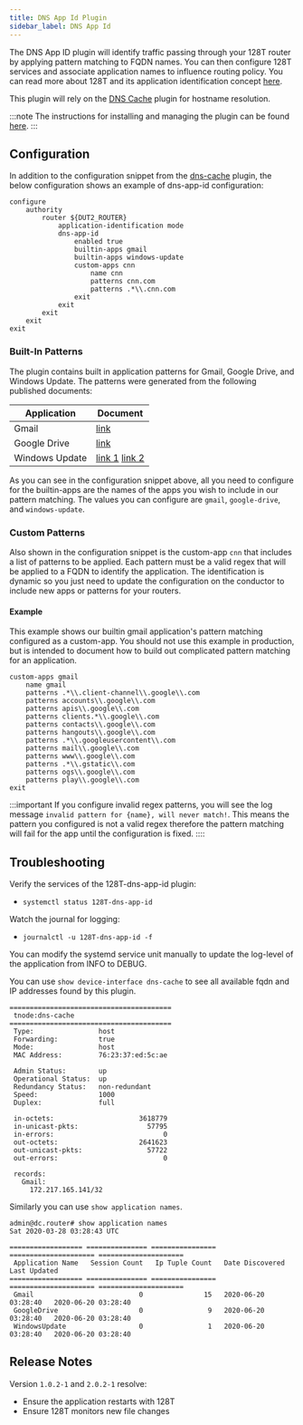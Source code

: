```yaml
---
title: DNS App Id Plugin
sidebar_label: DNS App Id
---
```


The DNS App ID plugin will identify traffic passing through your 128T router by applying pattern matching to FQDN names. You can then configure 128T services and associate application names to influence routing policy. You can read more about 128T and its application identification concept [here](concepts_appid.md).

This plugin will rely on the [DNS Cache](plugin_dns_cache.md) plugin for hostname resolution.

:::note
The instructions for installing and managing the plugin can be found [here](plugin_intro#installation-and-management).
:::

## Configuration

In addition to the configuration snippet from the [dns-cache](plugin_dns_cache.md) plugin, the below configuration shows an example of dns-app-id configuration:
```
configure
    authority
        router ${DUT2_ROUTER}
            application-identification mode
            dns-app-id
                enabled true
                builtin-apps gmail
                builtin-apps windows-update
                custom-apps cnn
                    name cnn
                    patterns cnn.com
                    patterns .*\\.cnn.com
                exit
            exit
        exit
    exit
exit
```

### Built-In Patterns

The plugin contains built in application patterns for Gmail, Google Drive, and Windows Update. The patterns were generated from the following published documents:

| Application    | Document |
| -------------- | --- |
| Gmail          | [link](https://support.google.com/a/answer/9497877?hl=en) |
| Google Drive   | [link](https://support.google.com/a/answer/2589954?hl=en) |
| Windows Update | [link 1](https://docs.microsoft.com/en-us/windows-server/administration/windows-server-update-services/deploy/2-configure-wsus#211-connection-from-the-wsus-server-to-the-internet) [link 2](https://docs.microsoft.com/en-us/windows/deployment/update/windows-update-troubleshooting#device-cannot-access-update-files) |

As you can see in the configuration snippet above, all you need to configure for the builtin-apps are the names of the apps you wish to include in our pattern matching. The values you can configure are `gmail`, `google-drive`, and `windows-update`.


### Custom Patterns
Also shown in the configuration snippet is the custom-app `cnn` that includes a list of patterns to be applied. Each pattern must be a valid regex that will be applied to a FQDN to identify the application. The identification is dynamic so you just need to update the configuration on the conductor to include new apps or patterns for your routers.

#### Example
This example shows our builtin gmail application's pattern matching configured as a custom-app. You should not use this example in production, but is intended to document how to build out complicated pattern matching for an application.

```
custom-apps gmail
    name gmail
    patterns .*\\.client-channel\\.google\\.com
    patterns accounts\\.google\\.com
    patterns apis\\.google\\.com
    patterns clients.*\\.google\\.com
    patterns contacts\\.google\\.com
    patterns hangouts\\.google\\.com
    patterns .*\\.googleusercontent\\.com
    patterns mail\\.google\\.com
    patterns www\\.google\\.com
    patterns .*\\.gstatic\\.com
    patterns ogs\\.google\\.com
    patterns play\\.google\\.com
exit
```

:::important
If you configure invalid regex patterns, you will see the log message `invalid pattern for {name}, will never match!`. This means the pattern you configured is not a valid regex therefore the pattern matching will fail for the app until the configuration is fixed.
::::

## Troubleshooting
Verify the services of the 128T-dns-app-id plugin:
* `systemctl status 128T-dns-app-id`

Watch the journal for logging:
* `journalctl -u 128T-dns-app-id -f`

You can modify the systemd service unit manually to update the log-level of the application from INFO to DEBUG.

You can use `show device-interface dns-cache` to see all available fqdn and IP addresses found by this plugin.

```
========================================
 tnode:dns-cache
========================================
 Type:                host
 Forwarding:          true
 Mode:                host
 MAC Address:         76:23:37:ed:5c:ae

 Admin Status:        up
 Operational Status:  up
 Redundancy Status:   non-redundant
 Speed:               1000
 Duplex:              full

 in-octets:                     3618779
 in-unicast-pkts:                 57795
 in-errors:                           0
 out-octets:                    2641623
 out-unicast-pkts:                57722
 out-errors:                          0

 records:
   Gmail:
     172.217.165.141/32
```

Similarly you can use `show application names`.
```
admin@dc.router# show application names
Sat 2020-03-28 03:28:43 UTC

================== =============== ================ ===================== =====================
 Application Name   Session Count   Ip Tuple Count   Date Discovered       Last Updated
================== =============== ================ ===================== =====================
 Gmail                          0               15   2020-06-20 03:28:40   2020-06-20 03:28:40
 GoogleDrive                    0                9   2020-06-20 03:28:40   2020-06-20 03:28:40
 WindowsUpdate                  0                1   2020-06-20 03:28:40   2020-06-20 03:28:40
```

## Release Notes

Version `1.0.2-1` and `2.0.2-1` resolve:
* Ensure the application restarts with 128T
* Ensure 128T monitors new file changes
